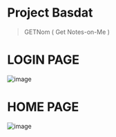 # Project Basdat
> GETNom ( Get Notes-on-Me )

 # LOGIN PAGE
![image](https://user-images.githubusercontent.com/91812284/204230842-2b23d072-8df1-4646-9862-1821078b1f5a.png)

 # HOME PAGE
![image](https://user-images.githubusercontent.com/91812284/204230944-08529b6c-73a6-4aaa-8c5f-8d6b9d4eadeb.png)

